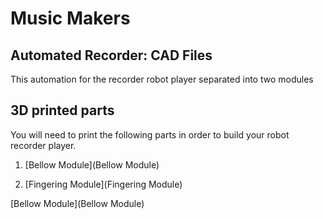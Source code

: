# Music Makers

## Automated Recorder: CAD Files

This automation for the recorder robot player separated into two modules

## 3D printed parts

You will need to print the following parts in order to build your robot recorder player.

1) [Bellow Module](Bellow Module)

2) [Fingering Module](Fingering Module)


[Bellow Module](Bellow Module)


